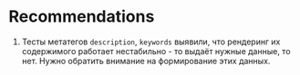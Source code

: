 # Recommendations

1. Тесты метатегов `description`, `keywords` выявили, что рендеринг их содержимого работает нестабильно - то выдаёт нужные данные, то нет. Нужно обратить внимание на формирование этих данных.